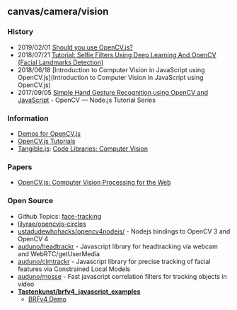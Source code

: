 ## canvas/camera/vision

### History
- 2019/02/01 [Should you use OpenCV.js?](https://blog.theodo.com/2019/02/computer-vision-web-opencv-js/)
- 2018/07/21 [Tutorial: Selfie Filters Using Deep Learning And OpenCV (Facial Landmarks Detection)](https://towardsdatascience.com/facial-keypoints-detection-deep-learning-737547f73515)
- 2018/06/18 [Introduction to Computer Vision in JavaScript using OpenCV.js](Introduction to Computer Vision in JavaScript using OpenCV.js)
- 2017/09/05 [Simple Hand Gesture Recognition using OpenCV and JavaScript](https://medium.com/@muehler.v/simple-hand-gesture-recognition-using-opencv-and-javascript-eb3d6ced28a0) - OpenCV — Node.js Tutorial Series


### Information
- [Demos for OpenCV.js](https://codepen.io/collection/nJbkNo/)
- [OpenCV.js Tutorials](https://docs.opencv.org/master/d5/d10/tutorial_js_root.html)
- [Tangible.js](http://tangiblejs.com/libraries/computer-vision): [Code Libraries: Computer Vision](http://tangiblejs.com/libraries/computer-vision)


### Papers
- [OpenCV.js: Computer Vision Processing for the Web](https://www.semanticscholar.org/paper/OpenCV-.-js-%3A-Computer-Vision-Processing-for-the-Taheri-Veidenbaum/094d01d9eff739dce54c73bba06e097029e6f47a)


### Open Source
- Github Topics: [face-tracking](https://github.com/topics/face-tracking?l=javascript)
- [lilyrae/opencvjs-circles](https://github.com/lilyrae/opencvjs-circles) 
- [ustadudewhohacks/opencv4nodejs/](https://github.com/justadudewhohacks/opencv4nodejs/) - Nodejs bindings to OpenCV 3 and OpenCV 4
- [auduno/headtrackr](https://github.com/auduno/headtrackr) - Javascript library for headtracking via webcam and WebRTC/getUserMedia
- [auduno/clmtrackr](https://github.com/auduno/clmtrackr) - Javascript library for precise tracking of facial features via Constrained Local Models
- [auduno/mosse](https://github.com/auduno/mosse) - Fast javascript correlation filters for tracking objects in video
- [**Tastenkunst/brfv4_javascript_examples**](https://github.com/Tastenkunst/brfv4_javascript_examples) 
    - [BRFv4 Demo](https://tastenkunst.github.io/brfv4_javascript_examples/)


